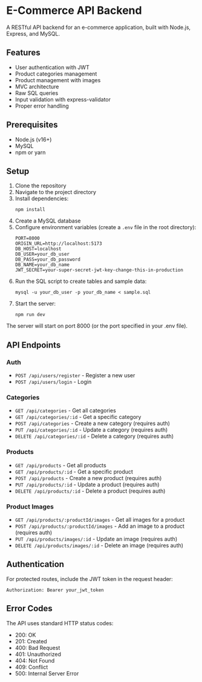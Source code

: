# E-Commerce API Backend

A RESTful API backend for an e-commerce application, built with Node.js, Express, and MySQL.

## Features

- User authentication with JWT
- Product categories management
- Product management with images
- MVC architecture
- Raw SQL queries
- Input validation with express-validator
- Proper error handling

## Prerequisites

- Node.js (v16+)
- MySQL
- npm or yarn

## Setup

1. Clone the repository
2. Navigate to the project directory
3. Install dependencies:
   ```
   npm install
   ```
4. Create a MySQL database
5. Configure environment variables (create a `.env` file in the root directory):
   ```
   PORT=8000
   ORIGIN_URL=http://localhost:5173
   DB_HOST=localhost
   DB_USER=your_db_user
   DB_PASS=your_db_password
   DB_NAME=your_db_name
   JWT_SECRET=your-super-secret-jwt-key-change-this-in-production
   ```
6. Run the SQL script to create tables and sample data:
   ```
   mysql -u your_db_user -p your_db_name < sample.sql
   ```
7. Start the server:
   ```
   npm run dev
   ```

The server will start on port 8000 (or the port specified in your .env file).

## API Endpoints

### Auth

- `POST /api/users/register` - Register a new user
- `POST /api/users/login` - Login

### Categories

- `GET /api/categories` - Get all categories
- `GET /api/categories/:id` - Get a specific category
- `POST /api/categories` - Create a new category (requires auth)
- `PUT /api/categories/:id` - Update a category (requires auth)
- `DELETE /api/categories/:id` - Delete a category (requires auth)

### Products

- `GET /api/products` - Get all products
- `GET /api/products/:id` - Get a specific product
- `POST /api/products` - Create a new product (requires auth)
- `PUT /api/products/:id` - Update a product (requires auth)
- `DELETE /api/products/:id` - Delete a product (requires auth)

### Product Images

- `GET /api/products/:productId/images` - Get all images for a product
- `POST /api/products/:productId/images` - Add an image to a product (requires auth)
- `PUT /api/products/images/:id` - Update an image (requires auth)
- `DELETE /api/products/images/:id` - Delete an image (requires auth)

## Authentication

For protected routes, include the JWT token in the request header:

```
Authorization: Bearer your_jwt_token
```

## Error Codes

The API uses standard HTTP status codes:

- 200: OK
- 201: Created
- 400: Bad Request
- 401: Unauthorized
- 404: Not Found
- 409: Conflict
- 500: Internal Server Error
